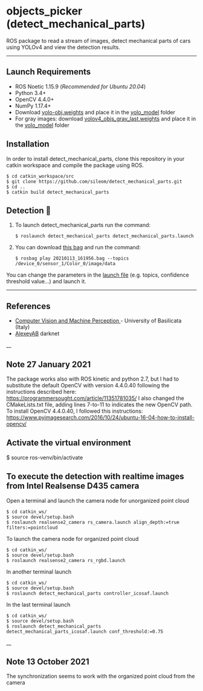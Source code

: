# objects_picker (detect_mechanical_parts)

ROS package to read a stream of images, detect mechanical parts of cars using YOLOv4 and view the detection results.
___
## Launch Requirements
* ROS Noetic 1.15.9 (*Recommended for Ubuntu 20.04*)
* Python 3.4+
* OpenCV 4.4.0+
* NumPy 1.17.4+
* Download [yolo-obj.weights](https://drive.google.com/file/d/1sYhDkknxBJHRL8S8kOegkU3ktBOuNa8p/view?usp=sharing) and place it in the [yolo_model](yolo_model) folder
* For gray images: download [yolov4_objs_gray_last.weights](https://drive.google.com/file/d/1ENkEmb-9xs9ygOG7WrOuLw0wvZBNWXMl/view?usp=sharing) and place it in the [yolo_model](yolo_model) folder

## Installation
In order to install detect_mechanical_parts, clone this repository in your catkin workspace and compile the package using ROS.

```shell
$ cd catkin_workspace/src
$ git clone https://github.com/sileom/detect_mechanical_parts.git
$ cd ..
$ catkin build detect_mechanical_parts
```

## Detection :robot:
1. To launch detect_mechanical_parts run the command:
    ```shell
    $ roslaunch detect_mechanical_parts detect_mechanical_parts.launch
    ```
2. You can download [this bag](https://drive.google.com/file/d/1CngH1nSqTF9j4RZHsccH1meC1ZSXYaKp/view?usp=sharing) and run the command:
    ```shell
    $ rosbag play 20210113_161956.bag --topics /device_0/sensor_1/Color_0/image/data
    ```
You can change the parameters in the [launch file](launch/detect_mechanical_parts.launch) (e.g. topics, confidence threshold value...) and launch it.
___
## References
* [Computer Vision and Machine Perception ](http://web.unibas.it/bloisi/corsi/visione-e-percezione.html) - University of Basilicata (Italy)
* [AlexeyAB](https://github.com/AlexeyAB/darknet) darknet

__
## Note 27 January 2021
The package works also with ROS kinetic and python 2.7, but I had to substitute the default OpenCV with version 4.4.0.40 following the instructions described here: https://programmersought.com/article/11351781035/ 
I also changed the CMakeLists.txt file, adding lines 7-to-11 to indicates the new OpenCV path.
To install OpenCV 4.4.0.40, I followed this instructions: https://www.pyimagesearch.com/2016/10/24/ubuntu-16-04-how-to-install-opencv/

## Activate the virtual environment 
$ source ros-venv/bin/activate

## To execute the detection with realtime images from Intel Realsense D435 camera
Open a terminal and launch the camera node for unorganized point cloud
```shell
$ cd catkin_ws/
$ source devel/setup.bash
$ roslaunch realsense2_camera rs_camera.launch align_depth:=true filters:=pointcloud
```

To launch the camera node for organized point cloud
```shell
$ cd catkin_ws/
$ source devel/setup.bash
$ roslaunch realsense2_camera rs_rgbd.launch 
```

In another terminal launch 
```shell
$ cd catkin_ws/
$ source devel/setup.bash
$ roslaunch detect_mechanical_parts controller_icosaf.launch
```

In the last terminal launch 
```shell
$ cd catkin_ws/
$ source devel/setup.bash
$ roslaunch detect_mechanical_parts detect_mechanical_parts_icosaf.launch conf_threshold:=0.75
```
__
## Note 13 October 2021
The synchronization seems to work with the organized point cloud from the camera


